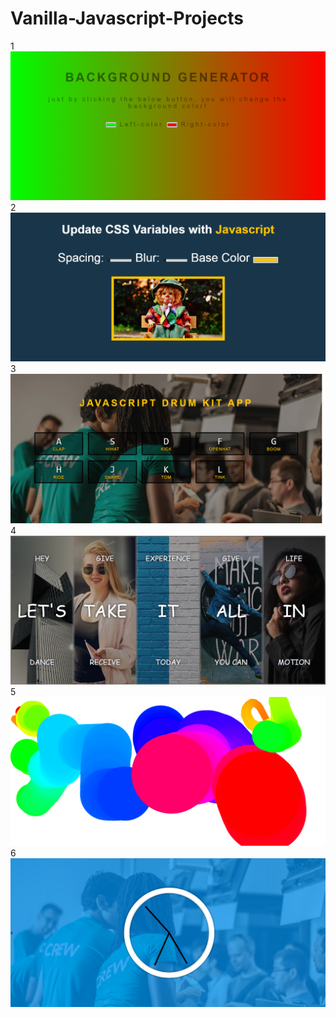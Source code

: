 # Vanilla-Javascript-Projects

1 
![project image](1.png)
2
![project image](2.png)
3
![project image](3.png)
4
![project image](4.png)
5
![project image](5.png)
6
![project image](6.png)
